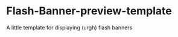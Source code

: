 Flash-Banner-preview-template
=============================

A little template for displaying (urgh) flash banners